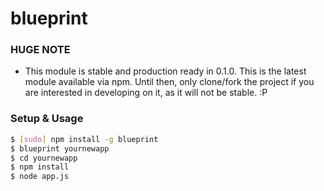 
blueprint
=========

### HUGE NOTE
 
  * This module is stable and production ready in 0.1.0. This is the latest
  module available via npm. Until then, only clone/fork the project if you are
  interested in developing on it, as it will not be stable. :P
  
### Setup & Usage

```bash
$ [sudo] npm install -g blueprint
$ blueprint yournewapp
$ cd yournewapp
$ npm install
$ node app.js
```